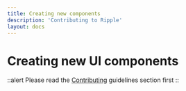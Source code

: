 ```yaml
---
title: Creating new components
description: 'Contributing to Ripple'
layout: docs
---
```


# Creating new UI components

::alert
Please read the [Contributing](/guidelines/contributing) guidelines section first
::




